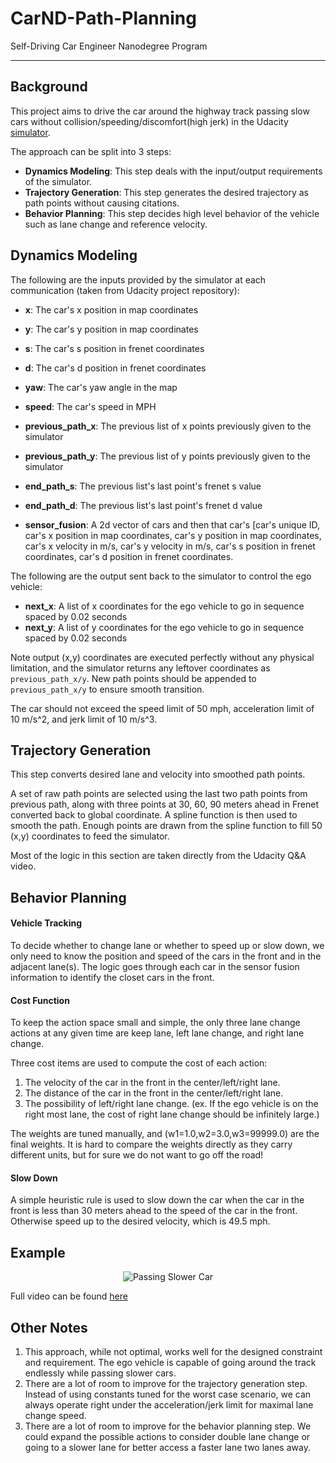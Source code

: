 # CarND-Path-Planning
Self-Driving Car Engineer Nanodegree Program

---

## Background

This project aims to drive the car around the highway track passing slow cars without collision/speeding/discomfort(high jerk) in the Udacity [simulator](https://github.com/udacity/self-driving-car-sim/releases/tag/T3_v1.2).

The approach can be split into 3 steps:
- **Dynamics Modeling**: This step deals with the input/output requirements of the simulator. 
- **Trajectory Generation**: This step generates the desired trajectory as path points without causing citations. 
- **Behavior Planning**: This step decides high level behavior of the vehicle such as lane change and reference velocity.

## Dynamics Modeling

The following are the inputs provided by the simulator at each communication (taken from Udacity project repository):

- **x**: The car's x position in map coordinates
- **y**: The car's y position in map coordinates
- **s**: The car's s position in frenet coordinates
- **d**: The car's d position in frenet coordinates
- **yaw**: The car's yaw angle in the map
- **speed**: The car's speed in MPH

- **previous_path_x**: The previous list of x points previously given to the simulator
- **previous_path_y**: The previous list of y points previously given to the simulator

- **end_path_s**: The previous list's last point's frenet s value
- **end_path_d**: The previous list's last point's frenet d value

- **sensor_fusion**: A 2d vector of cars and then that car's [car's unique ID, car's x position in map coordinates, car's y position in map coordinates, car's x velocity in m/s, car's y velocity in m/s, car's s position in frenet coordinates, car's d position in frenet coordinates.

The following are the output sent back to the simulator to control the ego vehicle:

- **next_x**: A list of x coordinates for the ego vehicle to go in sequence spaced by 0.02 seconds
- **next_y**: A list of y coordinates for the ego vehicle to go in sequence spaced by 0.02 seconds

Note output (x,y) coordinates are executed perfectly without any physical limitation, and the simulator returns any leftover coordinates as `previous_path_x/y`. New path points should be appended to `previous_path_x/y` to ensure smooth transition.

The car should not exceed the speed limit of 50 mph, acceleration limit of 10 m/s^2, and jerk limit of 10 m/s^3.

## Trajectory Generation

This step converts desired lane and velocity into smoothed path points.

A set of raw path points are selected using the last two path points from previous path, along with three points at 30, 60, 90 meters ahead in Frenet converted back to global coordinate. A spline function is then used to smooth the path. Enough points are drawn from the spline function to fill 50 (x,y) coordinates to feed the simulator.

Most of the logic in this section are taken directly from the Udacity Q&A video.

## Behavior Planning
#### Vehicle Tracking
To decide whether to change lane or whether to speed up or slow down, we only need to know the position and speed of the cars in the front and in the adjacent lane(s). The logic goes through each car in the sensor fusion information to identify the closet cars in the front.

#### Cost Function
To keep the action space small and simple, the only three lane change actions at any given time are keep lane, left lane change, and right lane change.

Three cost items are used to compute the cost of each action:
1. The velocity of the car in the front in the center/left/right lane.
2. The distance of the car in the front in the center/left/right lane.
3. The possibility of left/right lane change. (ex. If the ego vehicle is on the right most lane, the cost of right lane change should be infinitely large.)

The weights are tuned manually, and (w1=1.0,w2=3.0,w3=99999.0) are the final weights. It is hard to compare the weights directly as they carry different units, but for sure we do not want to go off the road! 

#### Slow Down
A simple heuristic rule is used to slow down the car when the car in the front is less than 30 meters ahead to the speed of the car in the front. Otherwise speed up to the desired velocity, which is 49.5 mph.


## Example
<p align="center">
  <img src="example.gif" alt="Passing Slower Car"/>
</p>

Full video can be found [here](https://youtu.be/Ht2TrzXiF90)

## Other Notes
1. This approach, while not optimal, works well for the designed constraint and requirement. The ego vehicle is capable of going around the track endlessly while passing slower cars.
2. There are a lot of room to improve for the trajectory generation step. Instead of using constants tuned for the worst case scenario, we can always operate right under the acceleration/jerk limit for maximal lane change speed. 
3. There are a lot of room to improve for the behavior planning step. We could expand the possible actions to consider double lane change or going to a slower lane for better access a faster lane two lanes away.
